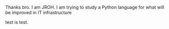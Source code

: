 Thanks bro. I am JROH. I am trying to study a Python language for what will be improved in IT infrastructure

test is test.
